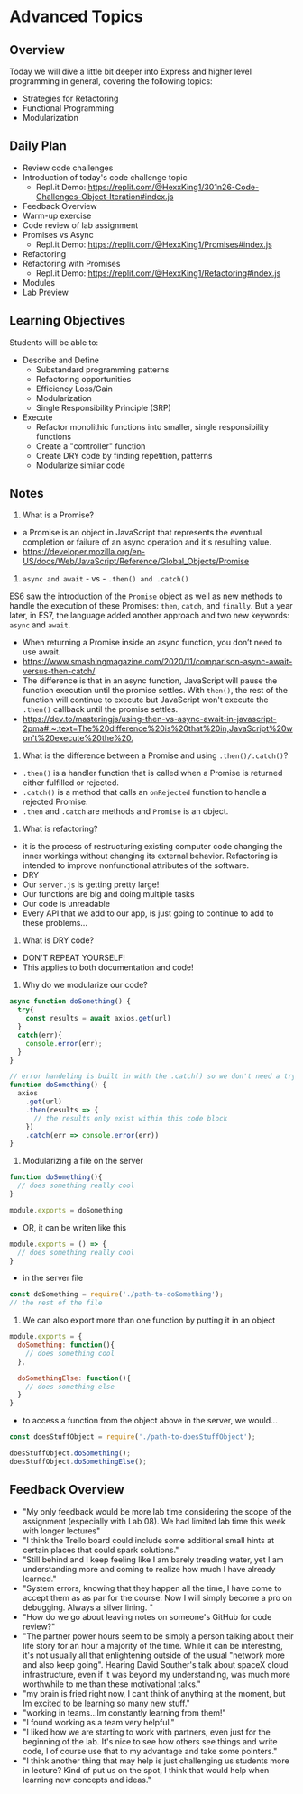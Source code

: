 # Advanced Topics

## Overview

Today we will dive a little bit deeper into Express and higher level programming in general, covering the following topics:

- Strategies for Refactoring
- Functional Programming
- Modularization

## Daily Plan

- Review code challenges
- Introduction of today's code challenge topic
  - Repl.it Demo: <https://replit.com/@HexxKing1/301n26-Code-Challenges-Object-Iteration#index.js>
- Feedback Overview
- Warm-up exercise
- Code review of lab assignment
- Promises vs Async
  - Repl.it Demo: <https://replit.com/@HexxKing1/Promises#index.js>
- Refactoring
- Refactoring with Promises
  - Repl.it Demo: <https://replit.com/@HexxKing1/Refactoring#index.js>
- Modules
- Lab Preview

## Learning Objectives

Students will be able to:

- Describe and Define
  - Substandard programming patterns
  - Refactoring opportunities
  - Efficiency Loss/Gain
  - Modularization
  - Single Responsibility Principle (SRP)
- Execute
  - Refactor monolithic functions into smaller, single responsibility functions
  - Create a "controller" function
  - Create DRY code by finding repetition, patterns
  - Modularize similar code

## Notes

1. What is a Promise?

- a Promise is an object in JavaScript that represents the eventual completion or failure of an async operation and it's resulting value.
- <https://developer.mozilla.org/en-US/docs/Web/JavaScript/Reference/Global_Objects/Promise>

1. `async and await` - vs - `.then() and .catch()`

ES6 saw the introduction of the `Promise` object as well as new methods to handle the execution of these Promises: `then`, `catch`, and `finally`. But a year later, in ES7, the language added another approach and two new keywords: `async` and `await`.

- When returning a Promise inside an async function, you don’t need to use await.
- <https://www.smashingmagazine.com/2020/11/comparison-async-await-versus-then-catch/>
- The difference is that in an async function, JavaScript will pause the function execution until the promise settles. With `then()`, the rest of the function will continue to execute but JavaScript won't execute the `.then()` callback until the promise settles.
- <https://dev.to/masteringjs/using-then-vs-async-await-in-javascript-2pma#:~:text=The%20difference%20is%20that%20in,JavaScript%20won't%20execute%20the%20.>

1. What is the difference between a Promise and using `.then()/.catch()`?

- `.then()` is a handler function that is called when a Promise is returned either fulfilled or rejected.
- `.catch()` is a method that calls an `onRejected` function to handle a rejected Promise.
- `.then` and `.catch` are methods and `Promise` is an object.

1. What is refactoring?

- it is the process of restructuring existing computer code changing the inner workings without changing its external behavior. Refactoring is intended to improve nonfunctional attributes of the software.
- DRY
- Our  `server.js` is getting pretty large!
- Our functions are big and doing multiple tasks
- Our code is unreadable
- Every API that we add to our app, is just going to continue to add to these problems...

1. What is DRY code?

- DON'T REPEAT YOURSELF!
- This applies to both documentation and code!

1. Why do we modularize our code?

  ```javaScript
  async function doSomething() {
    try{
      const results = await axios.get(url)
    }
    catch(err){
      console.error(err);
    }
  }

  // error handeling is built in with the .catch() so we don't need a try/catch
  function doSomething() {
    axios
      .get(url)
      .then(results => {
        // the results only exist within this code block
      })
      .catch(err => console.error(err))
  }
  ```

1. Modularizing a file on the server

  ```javaScript
  function doSomething(){
    // does something really cool
  }

  module.exports = doSomething
  ```

  - OR, it can be writen like this

  ```javaScript
  module.exports = () => {
    // does something really cool
  }
  ```

  - in the server file

  ```javaScript
  const doSomething = require('./path-to-doSomething');
  // the rest of the file
  ```

1. We can also export more than one function by putting it in an object

  ```javaScript
  module.exports = {
    doSomething: function(){
      // does something cool
    },

    doSomethingElse: function(){
      // does something else
    }
  }
  ```

  - to access a function from the object above in the server, we would...

  ```javaScript
  const doesStuffObject = require('./path-to-doesStuffObject');

  doesStuffObject.doSomething();
  doesStuffObject.doSomethingElse();
  ```

## Feedback Overview

- "My only feedback would be more lab time considering the scope of the assignment (especially with Lab 08). We had limited lab time this week with longer lectures"
- "I think the Trello board could include some additional small hints at certain places that could spark solutions."
- "Still behind and I keep feeling like I am barely treading water, yet I am understanding more and coming to realize how much I have already learned."
- "System errors, knowing that they happen all the time, I have come to accept them as as par for the course. Now I will simply become a pro on debugging.  Always a silver lining. "
- "How do we go about leaving notes on someone's GitHub for code review?"
- "The partner power hours seem to be simply a person talking about their life story for an hour a majority of the time. While it can be interesting, it's not usually all that enlightening outside of the usual "network more and also keep going". Hearing David Souther's talk about spaceX cloud infrastructure, even if it was beyond my understanding, was much more worthwhile to me than these motivational talks."
- "my brain is fried right now, I cant think of anything at the moment, but Im excited to be learning so many new stuff."
- "working in teams...Im constantly learning from them!"
- "I found working as a team very helpful."
- "I liked how we are starting to work with partners, even just for the beginning of the lab. It's nice to see how others see things and write code, I of course use that to my advantage and take some pointers."
- "I think another thing that may help is just challenging us students more in lecture? Kind of put us on the spot, I think that would help when learning new concepts and ideas."
